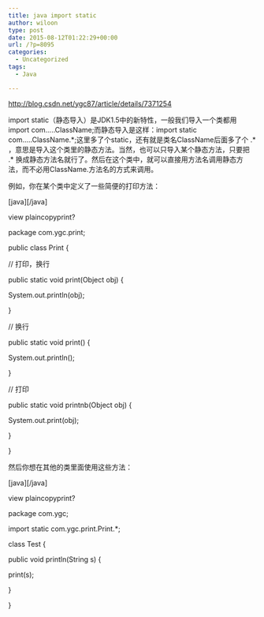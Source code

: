 ```yaml
---
title: java import static
author: wiloon
type: post
date: 2015-08-12T01:22:29+00:00
url: /?p=8095
categories:
  - Uncategorized
tags:
  - Java

---
```

http://blog.csdn.net/ygc87/article/details/7371254

import static（静态导入）是JDK1.5中的新特性，一般我们导入一个类都用 import com.....ClassName;而静态导入是这样：import static com.....ClassName.\*;这里多了个static，还有就是类名ClassName后面多了个 .\* ，意思是导入这个类里的静态方法。当然，也可以只导入某个静态方法，只要把 .* 换成静态方法名就行了。然后在这个类中，就可以直接用方法名调用静态方法，而不必用ClassName.方法名的方式来调用。

例如，你在某个类中定义了一些简便的打印方法：

\[java\]\[/java\]

view plaincopyprint?
  
package com.ygc.print;

public class Print {
  
// 打印，换行
  
public static void print(Object obj) {
  
System.out.println(obj);
  
}

// 换行
  
public static void print() {
  
System.out.println();
  
}

// 打印
  
public static void printnb(Object obj) {
  
System.out.print(obj);
  
}
  
}

然后你想在其他的类里面使用这些方法：

\[java\]\[/java\]

view plaincopyprint?
  
package com.ygc;

import static com.ygc.print.Print.*;

class Test {
  
public void println(String s) {
  
print(s);
  
}
  
}


